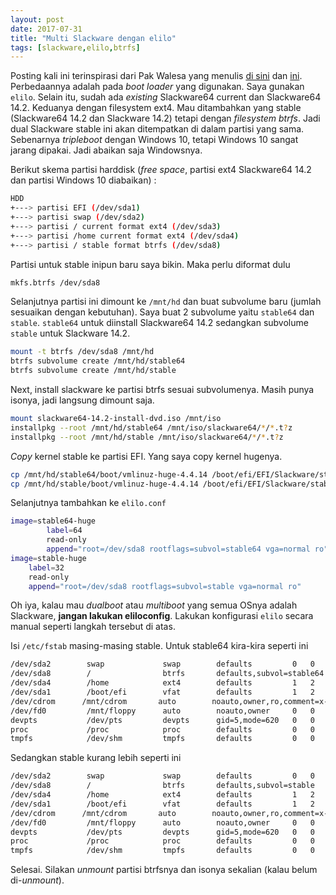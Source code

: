 ```yaml
---
layout: post
date: 2017-07-31
title: "Multi Slackware dengan elilo"
tags: [slackware,elilo,btrfs]
---
```

Posting kali ini terinspirasi dari Pak Walesa yang menulis [di sini](http://walecha.web.id/node/57) dan [ini](http://walecha.web.id/node/58). Perbedaannya adalah pada _boot loader_ yang digunakan. Saya gunakan <code>elilo</code>. Selain itu, sudah ada _existing_ Slackware64 current dan Slackware64 14.2. Keduanya dengan filesystem ext4. Mau ditambahkan yang stable (Slackware64 14.2 dan Slackware 14.2) tetapi dengan _filesystem btrfs_. Jadi dual Slackware stable ini akan ditempatkan di dalam partisi yang sama. Sebenarnya _tripleboot_ dengan Windows 10, tetapi Windows 10 sangat jarang dipakai. Jadi abaikan saja Windowsnya.

Berikut skema partisi harddisk (_free space_, partisi ext4 Slackware64 14.2 dan partisi Windows 10 diabaikan) :

```bash
HDD
+---> partisi EFI (/dev/sda1)
+---> partisi swap (/dev/sda2)
+---> partisi / current format ext4 (/dev/sda3)
+---> partisi /home current format ext4 (/dev/sda4)
+---> partisi / stable format btrfs (/dev/sda8)
```

Partisi untuk stable inipun baru saya bikin. Maka perlu diformat dulu

```bash
mkfs.btrfs /dev/sda8
```

Selanjutnya partisi ini dimount ke <code>/mnt/hd</code> dan buat subvolume baru (jumlah sesuaikan dengan kebutuhan). Saya buat 2 subvolume yaitu <code>stable64</code> dan <code>stable</code>. <code>stable64</code> untuk diinstall Slackware64 14.2 sedangkan subvolume <code>stable</code> untuk Slackware 14.2.

```bash
mount -t btrfs /dev/sda8 /mnt/hd
btrfs subvolume create /mnt/hd/stable64
btrfs subvolume create /mnt/hd/stable
```

Next, install slackware ke partisi btrfs sesuai subvolumenya. Masih punya isonya, jadi langsung dimount saja.

```bash
mount slackware64-14.2-install-dvd.iso /mnt/iso
installpkg --root /mnt/hd/stable64 /mnt/iso/slackware64/*/*.t?z
installpkg --root /mnt/hd/stable /mnt/iso/slackware64/*/*.t?z
```


_Copy_ kernel stable ke partisi EFI. Yang saya copy kernel hugenya.

```bash
cp /mnt/hd/stable64/boot/vmlinuz-huge-4.4.14 /boot/efi/EFI/Slackware/stable64-huge
cp /mnt/hd/stable/boot/vmlinuz-huge-4.4.14 /boot/efi/EFI/Slackware/stable-huge
```

Selanjutnya tambahkan ke <code>elilo.conf</code>

```bash
image=stable64-huge
        label=64
        read-only
        append="root=/dev/sda8 rootflags=subvol=stable64 vga=normal ro"
image=stable-huge
	label=32
	read-only
	append="root=/dev/sda8 rootflags=subvol=stable vga=normal ro"
```

Oh iya, kalau mau _dualboot_ atau _multiboot_ yang semua OSnya adalah Slackware, **jangan lakukan eliloconfig**. Lakukan konfigurasi <code>elilo</code> secara manual seperti langkah tersebut di atas.

Isi <code>/etc/fstab</code> masing-masing stable. Untuk stable64 kira-kira seperti ini

```bash
/dev/sda2        swap             swap        defaults         0   0
/dev/sda8        /                btrfs       defaults,subvol=stable64         1   1
/dev/sda4        /home            ext4        defaults         1   2
/dev/sda1        /boot/efi        vfat        defaults         1   2 
/dev/cdrom      /mnt/cdrom       auto        noauto,owner,ro,comment=x-gvfs-show 0   0
/dev/fd0         /mnt/floppy      auto        noauto,owner     0   0
devpts           /dev/pts         devpts      gid=5,mode=620   0   0
proc             /proc            proc        defaults         0   0
tmpfs            /dev/shm         tmpfs       defaults         0   0
```

Sedangkan stable kurang lebih seperti ini

```bash
/dev/sda2        swap             swap        defaults         0   0
/dev/sda8        /                btrfs       defaults,subvol=stable         1   1
/dev/sda4        /home            ext4        defaults         1   2
/dev/sda1        /boot/efi        vfat        defaults         1   2 
/dev/cdrom      /mnt/cdrom       auto        noauto,owner,ro,comment=x-gvfs-show 0   0
/dev/fd0         /mnt/floppy      auto        noauto,owner     0   0
devpts           /dev/pts         devpts      gid=5,mode=620   0   0
proc             /proc            proc        defaults         0   0
tmpfs            /dev/shm         tmpfs       defaults         0   0
```

Selesai. Silakan _unmount_ partisi btrfsnya dan isonya sekalian (kalau belum di-_unmount_).
